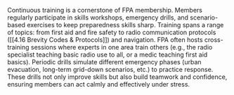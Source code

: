 Continuous training is a cornerstone of FPA membership. Members regularly participate in skills workshops, emergency drills, and scenario-based exercises to keep preparedness skills sharp. Training spans a range of topics: from first aid and fire safety to radio communication protocols ([[4.16 Brevity Codes & Protocols]]) and navigation. FPA often hosts cross-training sessions where experts in one area train others (e.g., the radio specialist teaching basic radio use to all, or a medic teaching first aid basics). Periodic drills simulate different emergency phases (urban evacuation, long-term grid-down scenarios, etc.) to practice response. These drills not only improve skills but also build teamwork and confidence, ensuring members can act calmly and effectively under stress.
